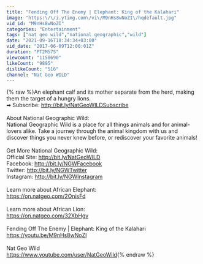 ```yaml
---
title: "Fending Off The Enemy | Elephant: King of the Kalahari"
image: "https:\/\/i.ytimg.com\/vi\/M9nHs8wNoZI\/hqdefault.jpg"
vid_id: "M9nHs8wNoZI"
categories: "Entertainment"
tags: ["nat geo wild","national geographic","wild"]
date: "2021-09-16T18:34:34+03:00"
vid_date: "2017-06-09T12:00:01Z"
duration: "PT2M57S"
viewcount: "1158690"
likeCount: "9895"
dislikeCount: "516"
channel: "Nat Geo WILD"
---
```

{% raw %}An elephant calf and its mother separate from the herd, making them the target of a hungry lions.<br />➡ Subscribe: <a rel="nofollow" target="blank" href="http://bit.ly/NatGeoWILDSubscribe">http://bit.ly/NatGeoWILDSubscribe</a><br /><br />About National Geographic Wild:<br />National Geographic Wild is a place for all things animals and for animal-lovers alike. Take a journey through the animal kingdom with us and discover things you never knew before, or rediscover your favorite animals!<br /><br />Get More National Geographic Wild: <br />Official Site: <a rel="nofollow" target="blank" href="http://bit.ly/NatGeoWILD">http://bit.ly/NatGeoWILD</a><br />Facebook: <a rel="nofollow" target="blank" href="http://bit.ly/NGWFacebook">http://bit.ly/NGWFacebook</a><br />Twitter: <a rel="nofollow" target="blank" href="http://bit.ly/NGWTwitter">http://bit.ly/NGWTwitter</a><br />Instagram: <a rel="nofollow" target="blank" href="http://bit.ly/NGWInstagram">http://bit.ly/NGWInstagram</a><br /><br />Learn more about African Elephant:<br /><a rel="nofollow" target="blank" href="https://on.natgeo.com/2OnisFd">https://on.natgeo.com/2OnisFd</a><br /><br />Learn more about African Lion:<br /><a rel="nofollow" target="blank" href="https://on.natgeo.com/32XbHgv">https://on.natgeo.com/32XbHgv</a><br /><br />Fending Off The Enemy | Elephant: King of the Kalahari<br /><a rel="nofollow" target="blank" href="https://youtu.be/M9nHs8wNoZI">https://youtu.be/M9nHs8wNoZI</a><br /><br />Nat Geo Wild <br /><a rel="nofollow" target="blank" href="https://www.youtube.com/user/NatGeoWild">https://www.youtube.com/user/NatGeoWild</a>{% endraw %}
